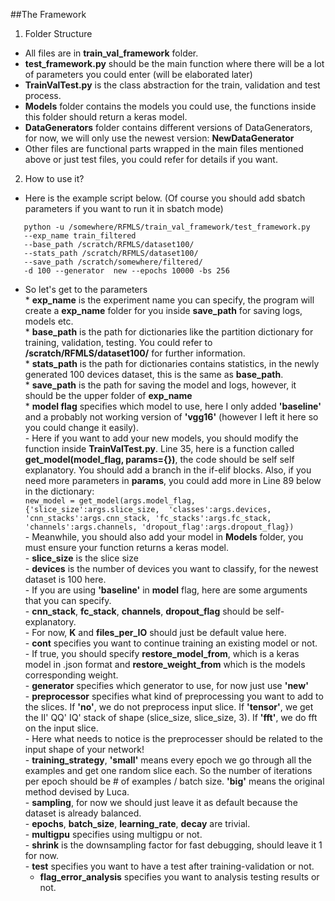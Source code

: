 ##The Framework

1. Folder Structure  
 - All files are in **train\_val\_framework** folder. 
 - **test_framework.py** should be the main function where there will be a lot of parameters you could enter (will be elaborated later)
 - **TrainValTest.py** is the class abstraction for the train, validation and test process.
 - **Models** folder contains the models you could use, the functions inside this folder should return a keras model.
 - **DataGenerators** folder contains different versions of DataGenerators, for now, we will only use the newest version: **NewDataGenerator**
 - Other files are functional parts wrapped in the main files mentioned above or just test files, you could refer for details if you want.

2. How to use it?  
 * Here is the example script below. (Of course you should add sbatch parameters if you want to run it in sbatch mode)
 ```  
 	python -u /somewhere/RFMLS/train_val_framework/test_framework.py
 	--exp_name train_filtered 
 	--base_path /scratch/RFMLS/dataset100/ 
 	--stats_path /scratch/RFMLS/dataset100/ 
 	--save_path /scratch/somewhere/filtered/ 
 	-d 100 --generator 	new --epochs 10000 -bs 256
   ```
 * So let's get to the parameters  
 		* **exp_name** is the experiment name you can specify, the program will create a **exp_name** folder for you inside **save_path** for saving logs, models etc.  
 		* **base_path** is the path for dictionaries like the partition dictionary for training, validation, testing. You could refer to **/scratch/RFMLS/dataset100/** for further information.  
 		* **stats_path** is the path for dictionaries contains statistics, in the newly generated 100 devices dataset, this is the same as **base_path**.  
 		* **save_path** is the path for saving the model and logs, however, it should be the upper folder of **exp_name**  
 		* **model flag** specifies which model to use, here I only added **'baseline'** and a probably not working version of **'vgg16'** (however I left it here so you could change it easily).  
 			- Here if you want to add your new models, you should modify the function inside **TrainValTest.py**. Line 35, here is a function called **get_model(model\_flag, params={})**, the code should be self self explanatory. You should add a branch in the if-elif blocks. Also, if you need more parameters in **params**, you could add more in Line 89 below in the dictionary:  
 			```
 			new_model = get_model(args.model_flag, {'slice_size':args.slice_size, 
 			'classes':args.devices, 'cnn_stacks':args.cnn_stack,
 			'fc_stacks':args.fc_stack, 
    'channels':args.channels, 'dropout_flag':args.dropout_flag})
 			```  
 			- Meanwhile, you should also add your model in **Models** folder, you must ensure your function returns a keras model.  
 		- **slice_size** is the slice size   
 		- **devices** is the number of devices you want to classify, for the newest dataset is 100 here.   
 		- If you are using **'baseline'** in **model** flag, here are some arguments that you can specify.   
 			- **cnn_stack**, **fc_stack**, **channels**, **dropout_flag** should be self-explanatory.  
 		- For now, **K** and **files\_per\_IO** should just be default value here.  
 		- **cont** specifies you want to continue training an existing model or not.  
 			- If true, you should specify **restore\_model\_from**, which is a keras model in .json format and **restore\_weight\_from** which is the models corresponding weight.  
 		- **generator** specifies which generator to use, for now just use **'new'**  
 		- **preprocessor** specifies what kind of preprocessing you want to add to the slices. If **'no'**, we do not preprocess input slice. If **'tensor'**, we get the II' QQ' IQ' stack of shape (slice_size, slice_size, 3). If **'fft'**, we do fft on the input slice.  
 			- Here what needs to notice is the preprocesser should be related to the input shape of your network!  
 		- **training_strategy**, **'small'** means every epoch we go through all the examples and get one random slice each. So the number of iterations per epoch should be # of examples / batch size. **'big'** means the original method devised by Luca.  
 		- **sampling**, for now we should just leave it as default because the dataset is already balanced.  
 		- **epochs**, **batch_size**, **learning_rate**, **decay** are trivial.  
 		- **multigpu** specifies using multigpu or not.  
 		- **shrink** is the downsampling factor for fast debugging, should leave it 1 for now.  
 		- **test** specifies you want to have a test after training-validation or not.  
   - **flag_error_analysis** specifies you want to analysis testing results or not. 
 
 
 
